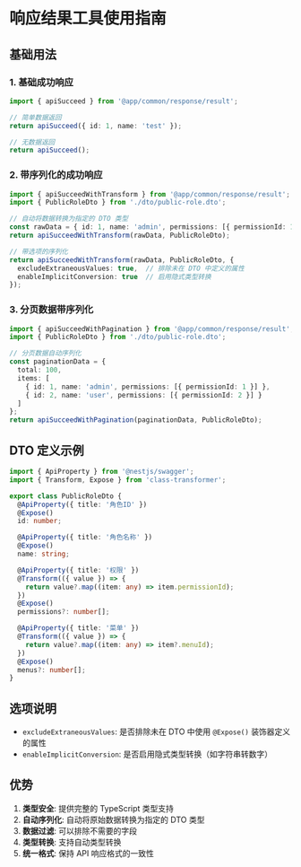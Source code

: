 # 响应结果工具使用指南

## 基础用法

### 1. 基础成功响应
```typescript
import { apiSucceed } from '@app/common/response/result';

// 简单数据返回
return apiSucceed({ id: 1, name: 'test' });

// 无数据返回
return apiSucceed();
```

### 2. 带序列化的成功响应
```typescript
import { apiSucceedWithTransform } from '@app/common/response/result';
import { PublicRoleDto } from './dto/public-role.dto';

// 自动将数据转换为指定的 DTO 类型
const rawData = { id: 1, name: 'admin', permissions: [{ permissionId: 1 }] };
return apiSucceedWithTransform(rawData, PublicRoleDto);

// 带选项的序列化
return apiSucceedWithTransform(rawData, PublicRoleDto, {
  excludeExtraneousValues: true,  // 排除未在 DTO 中定义的属性
  enableImplicitConversion: true  // 启用隐式类型转换
});
```

### 3. 分页数据带序列化
```typescript
import { apiSucceedWithPagination } from '@app/common/response/result';
import { PublicRoleDto } from './dto/public-role.dto';

// 分页数据自动序列化
const paginationData = {
  total: 100,
  items: [
    { id: 1, name: 'admin', permissions: [{ permissionId: 1 }] },
    { id: 2, name: 'user', permissions: [{ permissionId: 2 }] }
  ]
};
return apiSucceedWithPagination(paginationData, PublicRoleDto);
```

## DTO 定义示例

```typescript
import { ApiProperty } from '@nestjs/swagger';
import { Transform, Expose } from 'class-transformer';

export class PublicRoleDto {
  @ApiProperty({ title: '角色ID' })
  @Expose()
  id: number;

  @ApiProperty({ title: '角色名称' })
  @Expose()
  name: string;

  @ApiProperty({ title: '权限' })
  @Transform(({ value }) => {
    return value?.map((item: any) => item.permissionId);
  })
  @Expose()
  permissions?: number[];

  @ApiProperty({ title: '菜单' })
  @Transform(({ value }) => {
    return value?.map((item: any) => item?.menuId);
  })
  @Expose()
  menus?: number[];
}
```

## 选项说明

- `excludeExtraneousValues`: 是否排除未在 DTO 中使用 `@Expose()` 装饰器定义的属性
- `enableImplicitConversion`: 是否启用隐式类型转换（如字符串转数字）

## 优势

1. **类型安全**: 提供完整的 TypeScript 类型支持
2. **自动序列化**: 自动将原始数据转换为指定的 DTO 类型
3. **数据过滤**: 可以排除不需要的字段
4. **类型转换**: 支持自动类型转换
5. **统一格式**: 保持 API 响应格式的一致性 